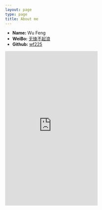 ```yaml
---
layout: page
type: page
title: About me
---
```


 * **Name:** Wu Feng
 * **WeiBo:** [无锋不起浪](http://weibo.com/1738031041)
 * **Github:** [wf225](https://github.com/wf225)

<iframe width="300" height="500" class="share_self"  frameborder="0" scrolling="no" src="http://widget.weibo.com/weiboshow/index.php?language=&width=300&height=500&fansRow=1&ptype=1&speed=0&skin=1&isTitle=1&noborder=1&isWeibo=1&isFans=0&uid=1738031041&verifier=361d8809&dpc=1"></iframe>